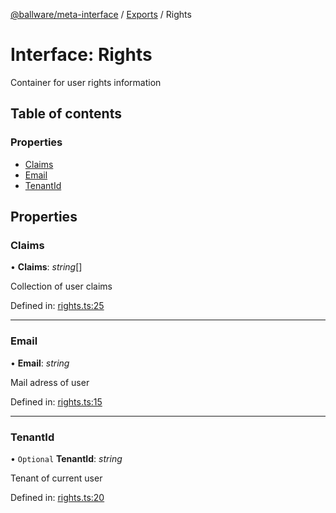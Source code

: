 [@ballware/meta-interface](../README.md) / [Exports](../modules.md) / Rights

# Interface: Rights

Container for user rights information

## Table of contents

### Properties

- [Claims](rights.md#claims)
- [Email](rights.md#email)
- [TenantId](rights.md#tenantid)

## Properties

### Claims

• **Claims**: *string*[]

Collection of user claims

Defined in: [rights.ts:25](https://github.com/ballware/ballware-client/blob/e25f4ba/packages/meta-interface/src/rights.ts#L25)

___

### Email

• **Email**: *string*

Mail adress of user

Defined in: [rights.ts:15](https://github.com/ballware/ballware-client/blob/e25f4ba/packages/meta-interface/src/rights.ts#L15)

___

### TenantId

• `Optional` **TenantId**: *string*

Tenant of current user

Defined in: [rights.ts:20](https://github.com/ballware/ballware-client/blob/e25f4ba/packages/meta-interface/src/rights.ts#L20)
